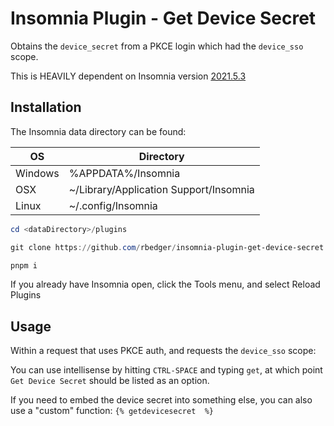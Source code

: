 # Insomnia Plugin - Get Device Secret

Obtains the `device_secret` from a PKCE login which had the `device_sso` scope.

This is HEAVILY dependent on Insomnia version [2021.5.3](https://github.com/Kong/insomnia/releases/tag/core%402021.5.3)

## Installation

The Insomnia data directory can be found:

| OS | Directory |
| -- | --------- |
| Windows | %APPDATA%/Insomnia |
| OSX | ~/Library/Application Support/Insomnia |
| Linux | ~/.config/Insomnia |

```powershell
cd <dataDirectory>/plugins

git clone https://github.com/rbedger/insomnia-plugin-get-device-secret.git

pnpm i
```

If you already have Insomnia open, click the Tools menu, and select Reload Plugins

## Usage

Within a request that uses PKCE auth, and requests the `device_sso` scope:

You can use intellisense by hitting `CTRL-SPACE` and typing `get`, at which point `Get Device Secret` should be listed as an option.

If you need to embed the device secret into something else, you can also use a "custom" function: `{% getdevicesecret  %}`
